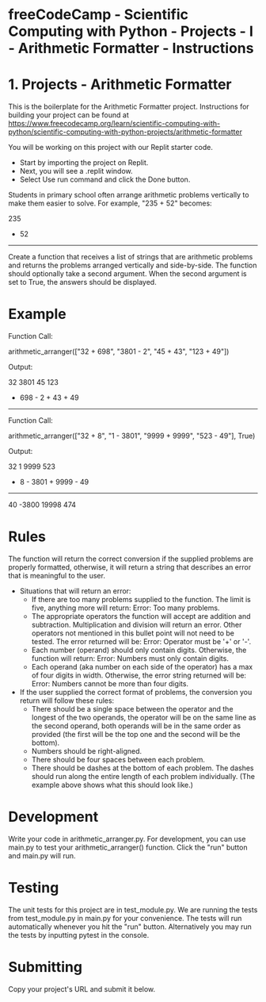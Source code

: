 # freeCodeCamp - Scientific Computing with Python - Projects - I - Arithmetic Formatter - Instructions


# 1. Projects - Arithmetic Formatter

This is the boilerplate for the Arithmetic Formatter project. Instructions for building your project can be found at https://www.freecodecamp.org/learn/scientific-computing-with-python/scientific-computing-with-python-projects/arithmetic-formatter

You will be working on this project with our Replit starter code.

  *  Start by importing the project on Replit.
  *  Next, you will see a .replit window.
  *  Select Use run command and click the Done button.

Students in primary school often arrange arithmetic problems vertically to make them easier to solve. For example, "235 + 52" becomes:

  235
+  52
-----

Create a function that receives a list of strings that are arithmetic problems and returns the problems arranged vertically and side-by-side. The function should optionally take a second argument. When the second argument is set to True, the answers should be displayed.

# Example

Function Call:

arithmetic_arranger(["32 + 698", "3801 - 2", "45 + 43", "123 + 49"])

Output:

   32      3801      45      123
+ 698    -    2    + 43    +  49
-----    ------    ----    -----

Function Call:

arithmetic_arranger(["32 + 8", "1 - 3801", "9999 + 9999", "523 - 49"], True)

Output:

  32         1      9999      523
+  8    - 3801    + 9999    -  49
----    ------    ------    -----
  40     -3800     19998      474

# Rules

The function will return the correct conversion if the supplied problems are properly formatted, otherwise, it will return a string that describes an error that is meaningful to the user.

  *  Situations that will return an error:
      *  If there are too many problems supplied to the function. The limit is five, anything more will return: Error: Too many problems.
      *  The appropriate operators the function will accept are addition and subtraction. Multiplication and division will return an error. Other operators not mentioned in this bullet point will not need to be tested. The error returned will be: Error: Operator must be '+' or '-'.
      *  Each number (operand) should only contain digits. Otherwise, the function will return: Error: Numbers must only contain digits.
      *  Each operand (aka number on each side of the operator) has a max of four digits in width. Otherwise, the error string returned will be: Error: Numbers cannot be more than four digits.
  *  If the user supplied the correct format of problems, the conversion you return will follow these rules:
      *  There should be a single space between the operator and the longest of the two operands, the operator will be on the same line as the second operand, both operands will be in the same order as provided (the first will be the top one and the second will be the bottom).
      *  Numbers should be right-aligned.
      *  There should be four spaces between each problem.
      *  There should be dashes at the bottom of each problem. The dashes should run along the entire length of each problem individually. (The example above shows what this should look like.)

# Development

Write your code in arithmetic_arranger.py. For development, you can use main.py to test your arithmetic_arranger() function. Click the "run" button and main.py will run.

# Testing

The unit tests for this project are in test_module.py. We are running the tests from test_module.py in main.py for your convenience. The tests will run automatically whenever you hit the "run" button. Alternatively you may run the tests by inputting pytest in the console.

# Submitting

Copy your project's URL and submit it below.
